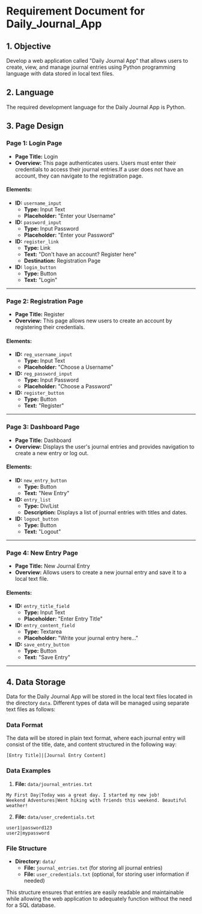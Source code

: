 # Requirement Document for Daily_Journal_App

## 1. Objective
Develop a web application called "Daily Journal App" that allows users to create, view, and manage journal entries using Python programming language with data stored in local text files.

## 2. Language
The required development language for the Daily Journal App is Python.

## 3. Page Design

### Page 1: Login Page
- **Page Title:** Login
- **Overview:** This page authenticates users. Users must enter their credentials to access their journal entries.If a user does not have an account, they can navigate to the registration page.
  
#### Elements:
- **ID:** `username_input`
  - **Type:** Input Text
  - **Placeholder:** "Enter your Username"
- **ID:** `password_input`
  - **Type:** Input Password
  - **Placeholder:** "Enter your Password"
- **ID:** `register_link`
  - **Type:** Link
  - **Text:** "Don't have an account? Register here"
  - **Destination:** Registration Page
- **ID:** `login_button`
  - **Type:** Button
  - **Text:** "Login"

---

### Page 2: Registration Page
- **Page Title:** Register
- **Overview:** This page allows new users to create an account by registering their credentials.

#### Elements:
- **ID:** `reg_username_input`
  - **Type:** Input Text
  - **Placeholder:** "Choose a Username"
- **ID:** `reg_password_input`
  - **Type:** Input Password
  - **Placeholder:** "Choose a Password"
- **ID:** `register_button`
  - **Type:** Button
  - **Text:** "Register"

---

### Page 3: Dashboard Page
- **Page Title:** Dashboard
- **Overview:** Displays the user's journal entries and provides navigation to create a new entry or log out.
  
#### Elements:
- **ID:** `new_entry_button`
  - **Type:** Button
  - **Text:** "New Entry"
- **ID:** `entry_list`
  - **Type:** Div/List
  - **Description:** Displays a list of journal entries with titles and dates. 
- **ID:** `logout_button`
  - **Type:** Button
  - **Text:** "Logout"

---

### Page 4: New Entry Page
- **Page Title:** New Journal Entry
- **Overview:** Allows users to create a new journal entry and save it to a local text file.

#### Elements:
- **ID:** `entry_title_field`
  - **Type:** Input Text
  - **Placeholder:** "Enter Entry Title"
- **ID:** `entry_content_field`
  - **Type:** Textarea
  - **Placeholder:** "Write your journal entry here..."
- **ID:** `save_entry_button`
  - **Type:** Button
  - **Text:** "Save Entry"

---


## 4. Data Storage

Data for the Daily Journal App will be stored in the local text files located in the directory `data`. Different types of data will be managed using separate text files as follows:

### Data Format
The data will be stored in plain text format, where each journal entry will consist of the title, date, and content structured in the following way:
```
[Entry Title]|[Journal Entry Content]
```

### Data Examples
1. **File:** `data/journal_entries.txt`
```
My First Day|Today was a great day. I started my new job!
Weekend Adventures|Went hiking with friends this weekend. Beautiful weather!
```
2. **File:** `data/user_credentials.txt`
```
user1|password123
user2|mypassword
```
### File Structure
- **Directory:** `data/`
  - **File:** `journal_entries.txt` (for storing all journal entries)
  - **File:** `user_credentials.txt` (optional, for storing user information if needed)

This structure ensures that entries are easily readable and maintainable while allowing the web application to adequately function without the need for a SQL database.
